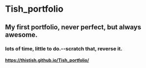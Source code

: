 # Tish_portfolio

## My first portfolio, never perfect, but always awesome.

### lots of time, little to do.--scratch that, reverse it.


#### https://thistish.github.io/Tish_portfolio/